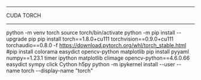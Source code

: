 **********************
CUDA TORCH
**********************
python -m venv torch
source torch/bin/activate
python -m pip install --upgrade pip
pip install torch==1.8.0+cu111 torchvision==0.9.0+cu111 torchaudio==0.8.0 -f https://download.pytorch.org/whl/torch_stable.html
#pip install colorama easydict opencv-python matplotlib
pip install pyyaml numpy==1.23.1 timer ipython matplotlib climage opencv-python==4.6.0.66 easydict sympy click Cython h5py
python -m ipykernel install --user --name torch --display-name "torch"


